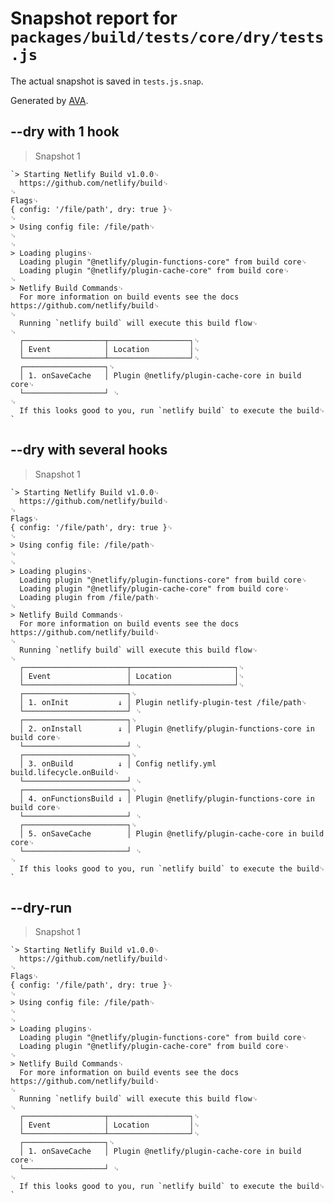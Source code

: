 # Snapshot report for `packages/build/tests/core/dry/tests.js`

The actual snapshot is saved in `tests.js.snap`.

Generated by [AVA](https://ava.li).

## --dry with 1 hook

> Snapshot 1

    `> Starting Netlify Build v1.0.0␊
      https://github.com/netlify/build␊
    ␊
    Flags␊
    { config: '/file/path', dry: true }␊
    ␊
    > Using config file: /file/path␊
    ␊
    ␊
    > Loading plugins␊
      Loading plugin "@netlify/plugin-functions-core" from build core␊
      Loading plugin "@netlify/plugin-cache-core" from build core␊
    ␊
    > Netlify Build Commands␊
      For more information on build events see the docs https://github.com/netlify/build␊
    ␊
      Running `netlify build` will execute this build flow␊
    ␊
      ┌──────────────────┬──────────────────┐␊
      │ Event            │ Location         │␊
      └──────────────────┴──────────────────┘␊
      ┌──────────────────┐␊
      │ 1. onSaveCache   │ Plugin @netlify/plugin-cache-core in build core␊
      └──────────────────┘ ␊
    ␊
      If this looks good to you, run `netlify build` to execute the build␊
    `

## --dry with several hooks

> Snapshot 1

    `> Starting Netlify Build v1.0.0␊
      https://github.com/netlify/build␊
    ␊
    Flags␊
    { config: '/file/path', dry: true }␊
    ␊
    > Using config file: /file/path␊
    ␊
    ␊
    > Loading plugins␊
      Loading plugin "@netlify/plugin-functions-core" from build core␊
      Loading plugin "@netlify/plugin-cache-core" from build core␊
      Loading plugin from /file/path␊
    ␊
    > Netlify Build Commands␊
      For more information on build events see the docs https://github.com/netlify/build␊
    ␊
      Running `netlify build` will execute this build flow␊
    ␊
      ┌───────────────────────┬───────────────────────┐␊
      │ Event                 │ Location              │␊
      └───────────────────────┴───────────────────────┘␊
      ┌───────────────────────┐␊
      │ 1. onInit           ↓ │ Plugin netlify-plugin-test /file/path␊
      └───────────────────────┘ ␊
      ┌───────────────────────┐␊
      │ 2. onInstall        ↓ │ Plugin @netlify/plugin-functions-core in build core␊
      └───────────────────────┘ ␊
      ┌───────────────────────┐␊
      │ 3. onBuild          ↓ │ Config netlify.yml build.lifecycle.onBuild␊
      └───────────────────────┘ ␊
      ┌───────────────────────┐␊
      │ 4. onFunctionsBuild ↓ │ Plugin @netlify/plugin-functions-core in build core␊
      └───────────────────────┘ ␊
      ┌───────────────────────┐␊
      │ 5. onSaveCache        │ Plugin @netlify/plugin-cache-core in build core␊
      └───────────────────────┘ ␊
    ␊
      If this looks good to you, run `netlify build` to execute the build␊
    `

## --dry-run

> Snapshot 1

    `> Starting Netlify Build v1.0.0␊
      https://github.com/netlify/build␊
    ␊
    Flags␊
    { config: '/file/path', dry: true }␊
    ␊
    > Using config file: /file/path␊
    ␊
    ␊
    > Loading plugins␊
      Loading plugin "@netlify/plugin-functions-core" from build core␊
      Loading plugin "@netlify/plugin-cache-core" from build core␊
    ␊
    > Netlify Build Commands␊
      For more information on build events see the docs https://github.com/netlify/build␊
    ␊
      Running `netlify build` will execute this build flow␊
    ␊
      ┌──────────────────┬──────────────────┐␊
      │ Event            │ Location         │␊
      └──────────────────┴──────────────────┘␊
      ┌──────────────────┐␊
      │ 1. onSaveCache   │ Plugin @netlify/plugin-cache-core in build core␊
      └──────────────────┘ ␊
    ␊
      If this looks good to you, run `netlify build` to execute the build␊
    `
